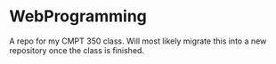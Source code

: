 # WebProgramming

A repo for my CMPT 350 class. Will most likely migrate this into a new repository once the class is finished.
